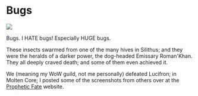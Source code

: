 # Bugs

![](../images/bugs.jpg)

Bugs. I HATE bugs! Especially HUGE bugs.

These insects swarmed from one of the many hives in Silithus; and they were the heralds of a darker power, the dog-headed Emissary Roman'Khan. They all deeply craved death; and some of them even achieved it.

We (meaning my WoW guild, not me personally) defeated Lucifron; in Molten Core; I posted some of the screenshots from others over at the [Prophetic Fate](http://fate.westkarana.com/) website.
